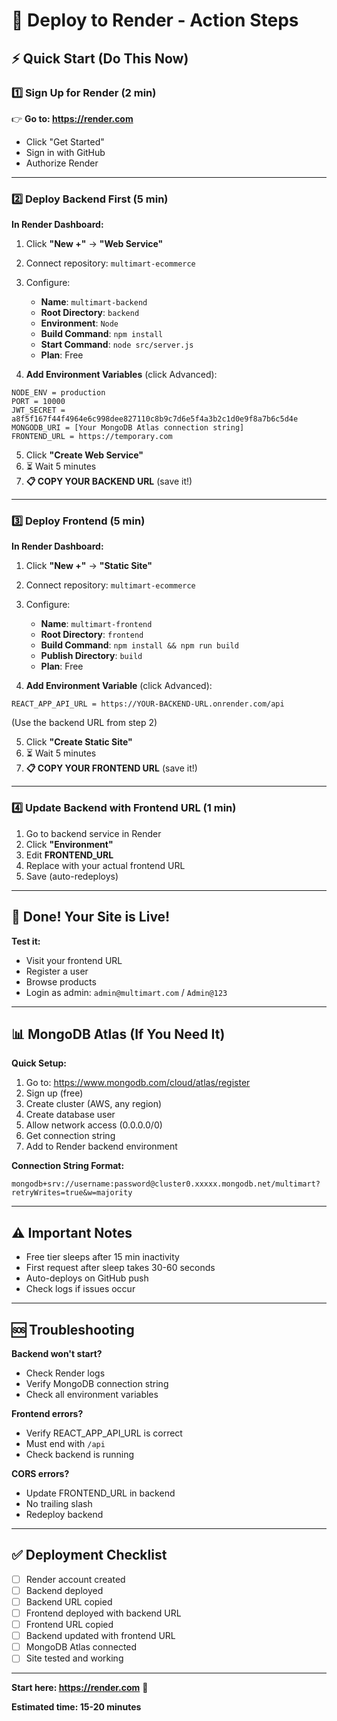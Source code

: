 # 🎯 Deploy to Render - Action Steps

## ⚡ Quick Start (Do This Now)

### 1️⃣ Sign Up for Render (2 min)
👉 **Go to: https://render.com**
- Click "Get Started"
- Sign in with GitHub
- Authorize Render

---

### 2️⃣ Deploy Backend First (5 min)

**In Render Dashboard:**
1. Click **"New +"** → **"Web Service"**
2. Connect repository: `multimart-ecommerce`
3. Configure:
   - **Name**: `multimart-backend`
   - **Root Directory**: `backend`
   - **Environment**: `Node`
   - **Build Command**: `npm install`
   - **Start Command**: `node src/server.js`
   - **Plan**: Free

4. **Add Environment Variables** (click Advanced):

```
NODE_ENV = production
PORT = 10000
JWT_SECRET = a8f5f167f44f4964e6c998dee827110c8b9c7d6e5f4a3b2c1d0e9f8a7b6c5d4e
MONGODB_URI = [Your MongoDB Atlas connection string]
FRONTEND_URL = https://temporary.com
```

5. Click **"Create Web Service"**
6. ⏳ Wait 5 minutes
7. **📋 COPY YOUR BACKEND URL** (save it!)

---

### 3️⃣ Deploy Frontend (5 min)

**In Render Dashboard:**
1. Click **"New +"** → **"Static Site"**
2. Connect repository: `multimart-ecommerce`
3. Configure:
   - **Name**: `multimart-frontend`
   - **Root Directory**: `frontend`
   - **Build Command**: `npm install && npm run build`
   - **Publish Directory**: `build`
   - **Plan**: Free

4. **Add Environment Variable** (click Advanced):

```
REACT_APP_API_URL = https://YOUR-BACKEND-URL.onrender.com/api
```
(Use the backend URL from step 2)

5. Click **"Create Static Site"**
6. ⏳ Wait 5 minutes
7. **📋 COPY YOUR FRONTEND URL** (save it!)

---

### 4️⃣ Update Backend with Frontend URL (1 min)

1. Go to backend service in Render
2. Click **"Environment"**
3. Edit **FRONTEND_URL**
4. Replace with your actual frontend URL
5. Save (auto-redeploys)

---

## 🎉 Done! Your Site is Live!

**Test it:**
- Visit your frontend URL
- Register a user
- Browse products
- Login as admin: `admin@multimart.com` / `Admin@123`

---

## 📊 MongoDB Atlas (If You Need It)

**Quick Setup:**
1. Go to: https://www.mongodb.com/cloud/atlas/register
2. Sign up (free)
3. Create cluster (AWS, any region)
4. Create database user
5. Allow network access (0.0.0.0/0)
6. Get connection string
7. Add to Render backend environment

**Connection String Format:**
```
mongodb+srv://username:password@cluster0.xxxxx.mongodb.net/multimart?retryWrites=true&w=majority
```

---

## ⚠️ Important Notes

- Free tier sleeps after 15 min inactivity
- First request after sleep takes 30-60 seconds
- Auto-deploys on GitHub push
- Check logs if issues occur

---

## 🆘 Troubleshooting

**Backend won't start?**
- Check Render logs
- Verify MongoDB connection string
- Check all environment variables

**Frontend errors?**
- Verify REACT_APP_API_URL is correct
- Must end with `/api`
- Check backend is running

**CORS errors?**
- Update FRONTEND_URL in backend
- No trailing slash
- Redeploy backend

---

## ✅ Deployment Checklist

- [ ] Render account created
- [ ] Backend deployed
- [ ] Backend URL copied
- [ ] Frontend deployed with backend URL
- [ ] Frontend URL copied
- [ ] Backend updated with frontend URL
- [ ] MongoDB Atlas connected
- [ ] Site tested and working

---

**Start here: https://render.com** 🚀

**Estimated time: 15-20 minutes**
